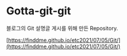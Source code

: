 # Gotta-git-git


블로그의 Git 설명글 게시를 위해 만든 Repository.

[https://finddme.github.io/etc2021/07/05/Git/](https://finddme.github.io/etc2021/07/05/Git/)
